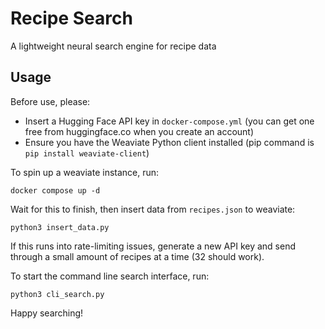 # Recipe Search
A lightweight neural search engine for recipe data

## Usage

Before use, please:
- Insert a Hugging Face API key in `docker-compose.yml` (you can get one free from huggingface.co when you create an account)
- Ensure you have the Weaviate Python client installed (pip command is `pip install weaviate-client`)

To spin up a weaviate instance, run:
```
docker compose up -d
```

Wait for this to finish, then insert data from `recipes.json` to weaviate:
```
python3 insert_data.py
```

If this runs into rate-limiting issues, generate a new API key and send through a small amount of recipes at a time (32 should work).

To start the command line search interface, run:
```
python3 cli_search.py
```

Happy searching!
